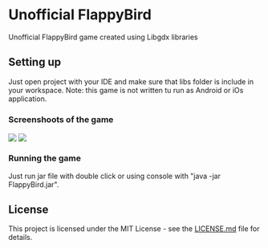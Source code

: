# Unofficial FlappyBird

Unofficial FlappyBird game created using Libgdx libraries

## Setting up

Just open project with your IDE and make sure that libs folder is include in your workspace. 
Note: this game is not written tu run as Android or iOs application.

### Screenshoots of the game

<img align="center" src="https://user-images.githubusercontent.com/48760676/65818473-030d4200-e212-11e9-8938-b14dac73c647.png">
<img align="center" src="https://user-images.githubusercontent.com/48760676/65818474-030d4200-e212-11e9-997b-9dfe56e5849a.png">

### Running the game

Just run jar file with double click or using console with "java -jar FlappyBird.jar".

## License

This project is licensed under the MIT License - see the [LICENSE.md](LICENSE.md) file for details.
